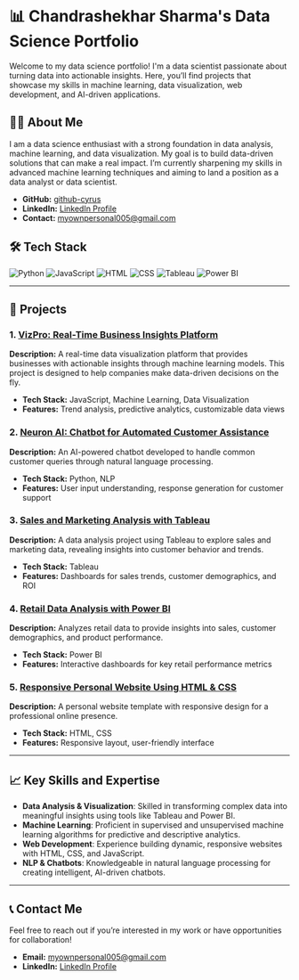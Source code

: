 # 📊 Chandrashekhar Sharma's Data Science Portfolio

Welcome to my data science portfolio! I'm a data scientist passionate about turning data into actionable insights. Here, you’ll find projects that showcase my skills in machine learning, data visualization, web development, and AI-driven applications.

## 👨‍💻 About Me
I am a data science enthusiast with a strong foundation in data analysis, machine learning, and data visualization. My goal is to build data-driven solutions that can make a real impact. I’m currently sharpening my skills in advanced machine learning techniques and aiming to land a position as a data analyst or data scientist.

- **GitHub:** [github-cyrus](https://github.com/github-cyrus)
- **LinkedIn:** [LinkedIn Profile](#)
- **Contact:** myownpersonal005@gmail.com

## 🛠️ Tech Stack
![Python](https://img.shields.io/badge/Python-3776AB?style=for-the-badge&logo=python&logoColor=white)
![JavaScript](https://img.shields.io/badge/JavaScript-F7DF1E?style=for-the-badge&logo=javascript&logoColor=black)
![HTML](https://img.shields.io/badge/HTML-E34F26?style=for-the-badge&logo=html5&logoColor=white)
![CSS](https://img.shields.io/badge/CSS-1572B6?style=for-the-badge&logo=css3&logoColor=white)
![Tableau](https://img.shields.io/badge/Tableau-E97627?style=for-the-badge&logo=tableau&logoColor=white)
![Power BI](https://img.shields.io/badge/PowerBI-F2C811?style=for-the-badge&logo=powerbi&logoColor=black)

---

## 📂 Projects

### 1. [VizPro: Real-Time Business Insights Platform](https://github.com/github-cyrus/VizPro)
   **Description:** A real-time data visualization platform that provides businesses with actionable insights through machine learning models. This project is designed to help companies make data-driven decisions on the fly.
   - **Tech Stack:** JavaScript, Machine Learning, Data Visualization
   - **Features:** Trend analysis, predictive analytics, customizable data views

### 2. [Neuron AI: Chatbot for Automated Customer Assistance](https://github.com/github-cyrus/CyrusBot-NeuronAi-Version)
   **Description:** An AI-powered chatbot developed to handle common customer queries through natural language processing.
   - **Tech Stack:** Python, NLP
   - **Features:** User input understanding, response generation for customer support

### 3. [Sales and Marketing Analysis with Tableau](https://github.com/github-cyrus/Tableau-Data-Analysis)
   **Description:** A data analysis project using Tableau to explore sales and marketing data, revealing insights into customer behavior and trends.
   - **Tech Stack:** Tableau
   - **Features:** Dashboards for sales trends, customer demographics, and ROI

### 4. [Retail Data Analysis with Power BI](https://github.com/github-cyrus/Power-Bi-Data-Analysis)
   **Description:** Analyzes retail data to provide insights into sales, customer demographics, and product performance.
   - **Tech Stack:** Power BI
   - **Features:** Interactive dashboards for key retail performance metrics

### 5. [Responsive Personal Website Using HTML & CSS](https://github.com/github-cyrus/My-First-Website)
   **Description:** A personal website template with responsive design for a professional online presence.
   - **Tech Stack:** HTML, CSS
   - **Features:** Responsive layout, user-friendly interface

---

## 📈 Key Skills and Expertise
- **Data Analysis & Visualization**: Skilled in transforming complex data into meaningful insights using tools like Tableau and Power BI.
- **Machine Learning**: Proficient in supervised and unsupervised machine learning algorithms for predictive and descriptive analytics.
- **Web Development**: Experience building dynamic, responsive websites with HTML, CSS, and JavaScript.
- **NLP & Chatbots**: Knowledgeable in natural language processing for creating intelligent, AI-driven chatbots.

---

## 📞 Contact Me
Feel free to reach out if you’re interested in my work or have opportunities for collaboration!

- **Email:** myownpersonal005@gmail.com
- **LinkedIn:** [LinkedIn Profile](#)
